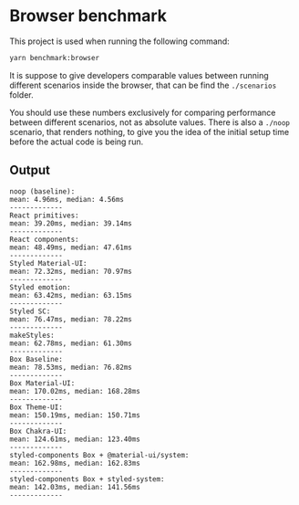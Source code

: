 # Browser benchmark

This project is used when running the following command:

```sh
yarn benchmark:browser
```

It is suppose to give developers comparable values between running different scenarios inside the browser, that can be find the `./scenarios` folder.

You should use these numbers exclusively for comparing performance between different scenarios, not as absolute values. There is also a `./noop` scenario, that renders nothing, to give you the idea of the initial setup time before the actual code is being run.

## Output

```
noop (baseline):
mean: 4.96ms, median: 4.56ms
-------------
React primitives:
mean: 39.20ms, median: 39.14ms
-------------
React components:
mean: 48.49ms, median: 47.61ms
-------------
Styled Material-UI:
mean: 72.32ms, median: 70.97ms
-------------
Styled emotion:
mean: 63.42ms, median: 63.15ms
-------------
Styled SC:
mean: 76.47ms, median: 78.22ms
-------------
makeStyles:
mean: 62.78ms, median: 61.30ms
-------------
Box Baseline:
mean: 78.53ms, median: 76.82ms
-------------
Box Material-UI:
mean: 170.02ms, median: 168.28ms
-------------
Box Theme-UI:
mean: 150.19ms, median: 150.71ms
-------------
Box Chakra-UI:
mean: 124.61ms, median: 123.40ms
-------------
styled-components Box + @material-ui/system:
mean: 162.98ms, median: 162.83ms
-------------
styled-components Box + styled-system:
mean: 142.03ms, median: 141.56ms
-------------
```
